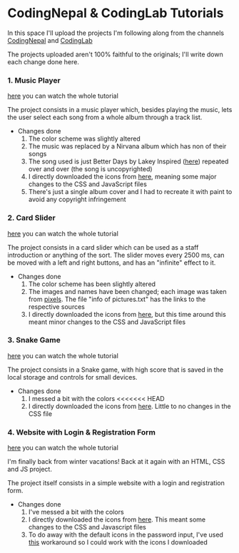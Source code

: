 # CodingNepal & CodingLab Tutorials

In this space I'll upload the projects I'm following along from the channels [CodingNepal](https://www.youtube.com/@CodingNepal) and [CodingLab](https://www.youtube.com/@CodingLabYT)

The projects uploaded aren't 100% faithful to the originals; I'll write down each change done here. 

### 1. Music Player

[here](https://www.youtube.com/watch?v=1-CvPn4AbT4&t=4548s&ab_channel=CodingNepal) you can watch the whole tutorial

The project consists in a music player which, besides playing the music, lets the user select each song from a whole album through a track list. 

* Changes done
    1. The color scheme was slightly altered
    2. The music was replaced by a Nirvana album which has non of their songs
    3. The song used is just Better Days by Lakey Inspired ([here](https://soundcloud.com/lakeyinspired/better-days)) repeated over and over (the song is uncopyrighted)
    4. I directly downloaded the icons from [here](https://fonts.google.com/icons), meaning some major changes to the CSS and JavaScript files
    5. There's just a single album cover and I had to recreate it with paint to avoid any copyright infringement

### 2. Card Slider

[here](https://www.youtube.com/watch?v=6QE8dXq9SOE&ab_channel=CodingNepal) you can watch the whole tutorial

The project consists in a card slider which can be used as a staff introduction or anything of the sort. The slider moves every 2500 ms, can be moved with a left and right buttons, and has an "infinite" effect to it. 

* Changes done
    1. The color scheme has been slightly altered
    2. The images and names have been changed; each image was taken from [pixels](https://www.pexels.com/). The file "info of pictures.txt" has the links to the respective sources
    3. I directly downloaded the icons from [here](https://fonts.google.com/icons), but this time around this meant minor changes to the CSS and JavaScript files

### 3. Snake Game

[here](https://www.youtube.com/watch?v=K8Rh5x3c9Pw&ab_channel=CodingNepal) you can watch the whole tutorial

The project consists in a Snake game, with high score that is saved in the local storage and controls for small devices. 

* Changes done
    1. I messed a bit with the colors
<<<<<<< HEAD
    2. I directly downloaded the icons from [here](https://fonts.google.com/icons). Little to no changes in the CSS file

### 4. Website with Login & Registration Form 

[here](https://www.youtube.com/watch?v=etsPyHLON7g&ab_channel=CodingLab) you can watch the whole tutorial

I'm finally back from winter vacations! Back at it again with an HTML, CSS and JS project. 

The project itself consists in a simple website with a login and registration form. 

* Changes done
    1. I've messed a bit with the colors
    2. I directly downloaded the icons from [here](https://fonts.google.com/icons). This meant some changes to the CSS and Javascript files 
    3. To do away with the default icons in the password input, I've used [this](https://stackoverflow.com/questions/18970150/how-can-i-remove-the-eye-from-a-password-field) workaround so I could work with the icons I downloaded
